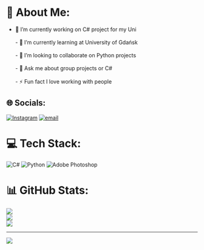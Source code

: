# 💫 About Me:
- 🔭 I’m currently working on C# project for my Uni<br><br>- 🌱 I’m currently learning at University of Gdańsk<br><br>- 👯 I’m looking to collaborate on Python projects<br><br>- 💬 Ask me about group projects or C#<br><br>- ⚡ Fun fact I love working with people


## 🌐 Socials:
[![Instagram](https://img.shields.io/badge/Instagram-%23E4405F.svg?logo=Instagram&logoColor=white)](https://instagram.com/https://www.instagram.com/damsdotcom/) [![email](https://img.shields.io/badge/Email-D14836?logo=gmail&logoColor=white)](mailto:dami.siuta@gmail.com) 

# 💻 Tech Stack:
![C#](https://img.shields.io/badge/c%23-%23239120.svg?style=for-the-badge&logo=csharp&logoColor=white) ![Python](https://img.shields.io/badge/python-3670A0?style=for-the-badge&logo=python&logoColor=ffdd54) ![Adobe Photoshop](https://img.shields.io/badge/adobe%20photoshop-%2331A8FF.svg?style=for-the-badge&logo=adobe%20photoshop&logoColor=white)
# 📊 GitHub Stats:
![](https://github-readme-stats.vercel.app/api?username=DamianSiuta&theme=dark&hide_border=false&include_all_commits=false&count_private=false)<br/>
![](https://nirzak-streak-stats.vercel.app/?user=DamianSiuta&theme=dark&hide_border=false)<br/>
![](https://github-readme-stats.vercel.app/api/top-langs/?username=DamianSiuta&theme=dark&hide_border=false&include_all_commits=false&count_private=false&layout=compact)

---
[![](https://visitcount.itsvg.in/api?id=DamianSiuta&icon=0&color=11)](https://visitcount.itsvg.in)

<!-- Proudly created with GPRM ( https://gprm.itsvg.in ) -->
